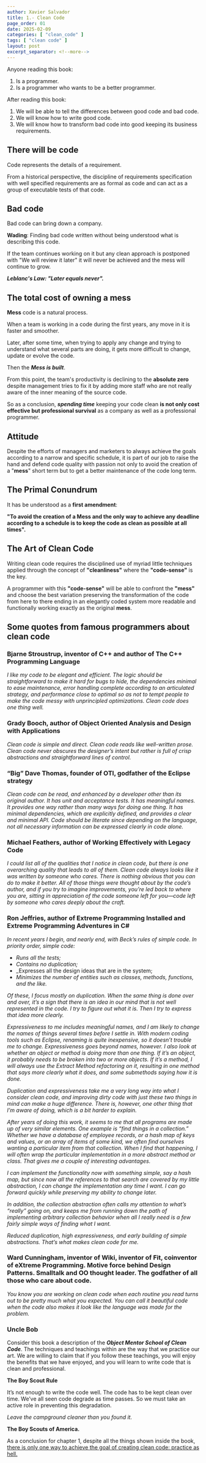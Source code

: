 ```yaml
---
author: Xavier Salvador
title: 1.- Clean Code
page_order: 01
date: 2025-02-09
categories: [ "clean_code" ]
tags: [ "clean code" ]
layout: post
excerpt_separator: <!--more-->
---
```


Anyone reading this book:
1. Is a programmer.
2. Is a programmer who wants to be a better programmer.

After reading this book:
1. We will be able to tell the differences between good code and bad code.
2. We will know how to write good code.
3. We will know how to transform bad code into good keeping its business requirements.

<!--more-->

## There will be code
Code represents the details of a requirement.

From a historical perspective, the discipline of requirements specification with well specified requirements are as formal as code and can act as a group of executable tests of that code.

## Bad code
Bad code can bring down a company.

**Wading**: Finding bad code written without being understood what is describing this code. 

If the team continues working on it but any clean approach is postponed with "We will review it later" it will never be achieved and the mess will continue to grow.

***Leblanc's Law: "Later equals never".***


## The total cost of owning a mess
**Mess** code is a natural process.

When a team is working in a code during the first years, any move in it is faster and smoother. 

Later, after some time, when trying to apply any change and trying to understand what several parts are doing, it gets more difficult to change, update or evolve the code. 

Then the **_Mess is built_**.

From this point, the team's productivity is declining to the **absolute zero** despite management tries to fix it by adding more staff who are not really aware of the inner meaning of the source code.

So as a conclusion, **_spending time_** keeping your code clean **is not only cost effective but professional survival** as a company as well as a professional programmer.

## Attitude
Despite the efforts of managers and marketers to always achieve the goals according to a narrow and specific schedule, it is part of our job to raise the hand and defend code quality with passion not only to avoid the creation of a "**mess**" short term but to get a better maintenance of the code long term.

## The Primal Conundrum
It has be understood as a **first amendment**:

**"To avoid the creation of a Mess and the only way to achieve any deadline according to a schedule is to keep the code as clean as possible at all times".**


## The Art of Clean Code
Writing clean code requires the disciplined use of myriad little techniques applied through the concept of **"cleanliness"** where the **"code-sense"** is the key.

A programmer with this **"code-sense"** will be able to confront the **"mess"** and choose the best variation preserving the transformation of the code from here to there ending in an elegantly coded system more readable and functionally working exactly as the original **mess**.

## Some quotes from famous programmers about clean code

### Bjarne Stroustrup, inventor of C++ and author of The C++ Programming Language
_I like my code to be elegant and efficient. The logic should be straightforward to make it hard for bugs to hide, the dependencies minimal to ease maintenance, error handling complete according to an articulated strategy, and performance close to optimal so as not to tempt people to make the code messy with unprincipled optimizations. Clean code does one thing well._

### Grady Booch, author of Object Oriented Analysis and Design with Applications
_Clean code is simple and direct. Clean code reads like well-written prose. Clean code never obscures the designer’s intent but rather is full of crisp abstractions and straightforward lines of control._

### “Big” Dave Thomas, founder of OTI, godfather of the Eclipse strategy
_Clean code can be read, and enhanced by a developer other than its original author. It has unit and acceptance tests. It has meaningful names. It provides one way rather than many ways for doing one thing. It has minimal dependencies, which are explicitly defined, and provides a clear and minimal API. Code should be literate since depending on the language, not all necessary information can be expressed clearly in code alone._

### Michael Feathers, author of Working Effectively with Legacy Code
_I could list all of the qualities that I notice in clean code, but there is one overarching quality that leads to all of them. Clean code always looks like it was written by someone who cares. 
There is nothing obvious that you can do to make it better. 
All of those things were thought about by the code’s author, and if you try to imagine improvements, you’re led back to where you are, sitting in appreciation of the code someone left for you—code left by someone who cares deeply about the craft._

### Ron Jeffries, author of Extreme Programming Installed and Extreme Programming Adventures in C#
_In recent years I begin, and nearly end, with Beck’s rules of simple code. In priority order, simple code:_
- _Runs all the tests;_
- _Contains no duplication;_
- _Expresses all the design ideas that are in the system;
- _Minimizes the number of entities such as classes, methods, functions, and the like._

_Of these, I focus mostly on duplication. When the same thing is done over and over, it’s a sign that there is an idea in our mind that is not well represented in the code. I try to figure out what it is. Then I try to express that idea more clearly._

_Expressiveness to me includes meaningful names, and I am likely to change the names of things several times before I settle in. With modern coding tools such as Eclipse, renaming is quite inexpensive, so it doesn’t trouble me to change. Expressiveness goes beyond names, however. I also look at whether an object or method is doing more than one thing. If it’s an object, it probably needs to be broken into two or more objects. If it’s a method, I will always use the Extract Method refactoring on it, resulting in one method that says more clearly what it does, and some submethods saying how it is done._

_Duplication and expressiveness take me a very long way into what I consider clean code, and improving dirty code with just these two things in mind can make a huge difference. There is, however, one other thing that I’m aware of doing, which is a bit harder to explain._

_After years of doing this work, it seems to me that all programs are made up of very similar elements. One example is “find things in a collection.” Whether we have a database of employee records, or a hash map of keys and values, or an array of items of some kind, we often find ourselves wanting a particular item from that collection. When I find that happening, I will often wrap the particular implementation in a more abstract method or class. That gives me a couple of interesting advantages._

_I can implement the functionality now with something simple, say a hash map, but since now all the references to that search are covered by my little abstraction, I can change the implementation any time I want. I can go forward quickly while preserving my ability to change later._

_In addition, the collection abstraction often calls my attention to what’s “really” going on, and keeps me from running down the path of implementing arbitrary collection behavior when all I really need is a few fairly simple ways of finding what I want._

_Reduced duplication, high expressiveness, and early building of simple abstractions. That’s what makes clean code for me._

### Ward Cunningham, inventor of Wiki, inventor of Fit, coinventor of eXtreme Programming. Motive force behind Design Patterns. Smalltalk and OO thought leader. The godfather of all those who care about code.
_You know you are working on clean code when each routine you read turns out to be pretty much what you expected. You can call it beautiful code when the code also makes it look like the language was made for the problem._

### Uncle Bob
Consider this book a description of the **_Object Mentor School of Clean Code_**. The techniques and teachings within are the way that we practice our art. We are willing to claim that if you follow these teachings, you will enjoy the benefits that we have enjoyed, and you will learn to write code that is clean and professional.

**The Boy Scout Rule**

It’s not enough to write the code well. The code has to be kept clean over time. We’ve all seen code degrade as time passes. So we must take an active role in preventing this degradation.

_Leave the campground cleaner than you found it._

**The Boy Scouts of America.**

As a conclusion for chapter 1, despite all the things shown inside the book, <u>there is only one way to achieve the goal of creating clean code: practice as hell.<u>


